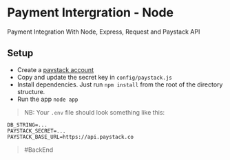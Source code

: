 # Payment Intergration - Node
Payment Integration With Node, Express, Request and Paystack API

## Setup

* Create a <a href='https://dashboard.paystack.com/#/signup'>paystack account</a>
* Copy and update the secret key in `config/paystack.js`
* Install dependencies. Just run
<code>npm install</code>
from the root of the directory structure.
* Run the app
<code>node app</code>

> NB: Your `.env` file should look something like this:
```
DB_STRING=...
PAYSTACK_SECRET=...
PAYSTACK_BASE_URL=https://api.paystack.co
```

>#BackEnd
